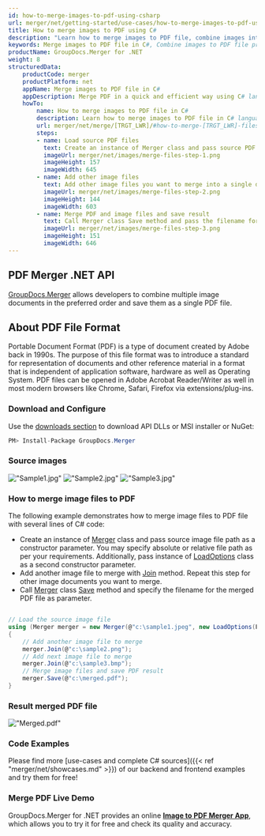 ```yaml
---
id: how-to-merge-images-to-pdf-using-csharp
url: merger/net/getting-started/use-cases/how-to-merge-images-to-pdf-using-csharp
title: How to merge images to PDF using C#
description: "Learn how to merge images to PDF file, combine images into one PDF file programmatically in C# language using GroupDocs.Merger for .NET library."
keywords: Merge images to PDF file in C#, Combine images to PDF file programmatically
productName: GroupDocs.Merger for .NET
weight: 8
structuredData:
    productCode: merger
    productPlatform: net
    appName: Merge images to PDF file in C#
    appDescription: Merge PDF in a quick and efficient way using C# language and GroupDocs.Merger for .NET API, without the use of any third-party software like Microsoft or Open Office.
    howTo:
        name: How to merge images to PDF file in C# 
        description: Learn how to merge images to PDF file in C# language and GroupDocs.Merger for .NET API, without the use of any third-party software like Microsoft or Open Office.
        url: merger/net/merge/[TRGT_LWR]/#how-to-merge-[TRGT_LWR]-files-in-c
        steps:
        - name: Load source PDF files 
          text: Create an instance of Merger class and pass source PDF file path as a constructor parameter. You may specify absolute or relative file path as per your requirements. 
          imageUrl: merger/net/images/merge-files-step-1.png
          imageHeight: 157
          imageWidth: 645
        - name: Add other image files
          text: Add other image files you want to merge into a single document with Join method of Merger class.
          imageUrl: merger/net/images/merge-files-step-2.png
          imageHeight: 144
          imageWidth: 603
        - name: Merge PDF and image files and save result 
          text: Call Merger class Save method and pass the filename for the resultant PDF file as parameter.
          imageUrl: merger/net/images/merge-files-step-3.png
          imageHeight: 151
          imageWidth: 646
---
```


## PDF Merger .NET API

[GroupDocs.Merger](https://products.groupdocs.com/merger/net) allows developers to combine multiple image documents in the preferred order and save them as a single PDF file.

## About PDF File Format

Portable Document Format (PDF) is a type of document created by Adobe back in 1990s. The purpose of this file format was to introduce a standard for representation of documents and other reference material in a format that is independent of application software, hardware as well as Operating System. PDF files can be opened in Adobe Acrobat Reader/Writer as well in most modern browsers like Chrome, Safari, Firefox via extensions/plug-ins.

### Download and Configure

Use the [downloads section](https://downloads.groupdocs.com/merger/net) to download API DLLs or MSI installer or NuGet:
```csharp
PM> Install-Package GroupDocs.Merger
```

### Source images

!["Sample1.jpg"](/merger/net/images/jpg/sample1.jpg)
!["Sample2.jpg"](/merger/net/images/jpg/sample2.jpg)
!["Sample3.jpg"](/merger/net/images/jpg/sample3.jpg)

### How to merge image files to PDF

The following example demonstrates how to merge image files to PDF file with several lines of C# code:

* Create an instance of [Merger](https://reference.groupdocs.com/merger/net/groupdocs.merger/merger) class and pass source image file path as a constructor parameter. You may specify absolute or relative file path as per your requirements. Additionally, pass instance of [LoadOptions](https://reference.groupdocs.com/merger/net/groupdocs.merger.domain.options/loadoptions) class as a second constructor parameter.
* Add another image file to merge with [Join](https://reference.groupdocs.com/merger/net/groupdocs.merger/merger/join) method. Repeat this step for other image documents you want to merge.
* Call [Merger](https://reference.groupdocs.com/merger/net/groupdocs.merger/merger) class [Save](https://reference.groupdocs.com/merger/net/groupdocs.merger/merger/save) method and specify the filename for the merged PDF file as parameter.

```csharp

// Load the source image file
using (Merger merger = new Merger(@"c:\sample1.jpeg", new LoadOptions(FileType.PDF)))
{
    // Add another image file to merge
    merger.Join(@"c:\sample2.png");
    // Add next image file to merge
    merger.Join(@"c:\sample3.bmp");
    // Merge image files and save PDF result
    merger.Save(@"c:\merged.pdf");
}
```

### Result merged PDF file

!["Merged.pdf"](/merger/net/images/jpg/merged_images_to_pdf.jpg)

### Code Examples

Please find more [use-cases and complete C# sources]({{< ref "merger/net/showcases.md" >}}) of our backend and frontend examples and try them for free!

### Merge PDF Live Demo

GroupDocs.Merger for .NET provides an online [**Image to PDF Merger App**](https://products.groupdocs.app/merger/combine/image-to-pdf), which allows you to try it for free and check its quality and accuracy.